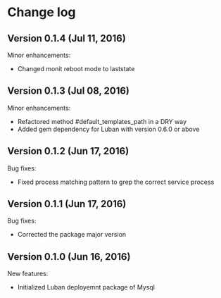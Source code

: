 # Change log

## Version 0.1.4 (Jul 11, 2016)

Minor enhancements:
  * Changed monit reboot mode to laststate

## Version 0.1.3 (Jul 08, 2016)

Minor enhancements:
  * Refactored method #default_templates_path in a DRY way
  * Added gem dependency for Luban with version 0.6.0 or above

## Version 0.1.2 (Jun 17, 2016)

Bug fixes:
  * Fixed process matching pattern to grep the correct service process

## Version 0.1.1 (Jun 17, 2016)

Bug fixes:
  * Corrected the package major version

## Version 0.1.0 (Jun 16, 2016)

New features:
  * Initialized Luban deployemnt package of Mysql
